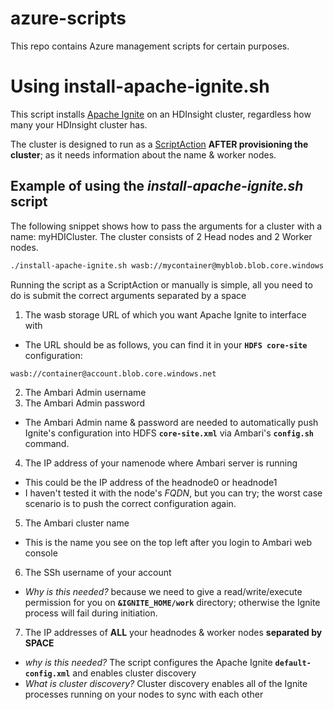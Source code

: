# azure-scripts
This repo contains Azure management scripts for certain purposes.

# Using install-apache-ignite.sh
This script installs [Apache Ignite](www.ignite.apache.org) on an HDInsight cluster, regardless how many your HDInsight cluster has.

The cluster is designed to run as a [ScriptAction](https://docs.microsoft.com/en-us/azure/hdinsight/hdinsight-hadoop-script-actions) **AFTER provisioning the cluster**; as it needs information about the name & worker nodes.

## Example of using the _install-apache-ignite.sh_ script
The following snippet shows how to pass the arguments for a cluster with a name: myHDICluster. The cluster consists of 2 Head nodes and 2 Worker nodes.
```bash
./install-apache-ignite.sh wasb://mycontainer@myblob.blob.core.windows.net admin AmbariPwd_01 100.8.17.254 myHDICluster adminssh 10.0.0.1 10.0.0.2 10.0.0.4 10.0.0.9
```
Running the script as a ScriptAction or manually is simple, all you need to do is submit the correct arguments separated by a space

1. The wasb storage URL of which you want Apache Ignite to interface with 
  - The URL should be as follows, you can find it in your **`HDFS core-site`** configuration: 
  ```
  wasb://container@account.blob.core.windows.net
  ```
2. The Ambari Admin username 
3. The Ambari Admin password
  - The Ambari Admin name & password are needed to automatically push Ignite's configuration into HDFS **`core-site.xml`** via Ambari's **`config.sh`** command.
4. The IP address of your namenode where Ambari server is running
  - This could be the IP address of the headnode0 or headnode1
  - I haven't tested it with the node's _FQDN_, but you can try; the worst case scenario is to push the correct configuration again. 
5. The Ambari cluster name
  - This is the name you see on the top left after you login to Ambari web console
6. The SSh username of your account
  - _Why is this needed?_ because we need to give a read/write/execute permission for you on **`&IGNITE_HOME/work`** directory; otherwise the Ignite process will fail during initiation.
7. The IP addresses of **ALL** your headnodes & worker nodes **separated by SPACE**
  - _why is this needed?_ The script configures the Apache Ignite **`default-config.xml`** and enables cluster discovery
  - _What is cluster discovery?_ Cluster discovery enables all of the Ignite processes running on your nodes to sync with each other
